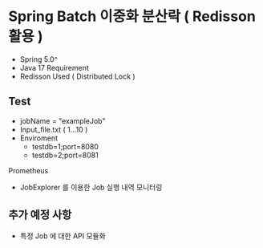 # Spring Batch 이중화 분산락 ( Redisson 활용 )

- Spring 5.0^
- Java 17 Requirement
- Redisson Used ( Distributed Lock )


## Test

- jobName = "exampleJob"
- Input_file.txt  ( 1...10 )
- Enviroment
  * testdb=1;port=8080
  * testdb=2;port=8081

Prometheus
- JobExplorer 를 이용한 Job 실행 내역 모니터링

## 추가 예정 사항

- 특정 Job 에 대한 API 모듈화
